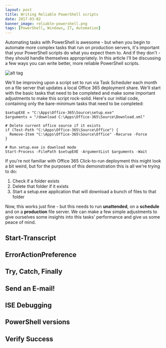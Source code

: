 ```yaml
---
layout: post
title: Writing Reliable PowerShell scripts
date: 2017-03-02
banner_image: reliable-powershell.png
tags: [PowerShell, Windows, IT, Automation]
---
```


Automating tasks with PowerShell is awesome - but when you begin to automate more complex tasks that run on production servers, it's important that your PowerShell scripts do what you expect them to. And if they don't - they should handle themselves appropriately. In this article I'll be discussing a few ways you can write better, more reliable PowerShell scripts.

![alt tag](https://raw.githubusercontent.com/jacobboykin/100-days-of-code/master/img/day_7.gif)

We'll be improving upon a script set to run via Task Scheduler each month on a file server that updates a local Office 365 deployment share. We'll start with the basic tasks that need to be completed and make some important adjustments to make this script rock-solid. Here's our initial code, containing only the bare-minimum tasks that need to be completed:

<pre><code class="language-powershell">$setupEXE = "C:\Apps\Office-365\Source\setup.exe"
$arguments = "/download C:\Apps\Office-365\Source\Download.xml"

# Delete current office source if it exists
if (Test-Path "C:\Apps\Office-365\Source\Office") {
  Remove-Item "C:\Apps\Office-365\Source\Office" -Recurse -Force
}

# Run setup.exe in download mode
Start-Process -FilePath $setupEXE -ArgumentList $arguments -Wait</code></pre>

If you're not familiar with Office 365 Click-to-run deployment this might look a bit weird, but for the purposes of this demonstration this is all we're trying to do:
1. Check if a folder exists
2. Delete that folder if it exists
3. Start a setup.exe application that will download a bunch of files to that folder

Now, this works just fine - but this needs to run **unattended**, on a **schedule** and on a **production** file server. We can make a few simple adjustments to give ourselves some insights into this tasks' performance and give us some peace of mind. 

## Start-Transcript

## ErrorActionPreference

## Try, Catch, Finally

## Send an E-mail!

## ISE Debugging

## PowerShell versions

## Verify Success

